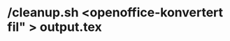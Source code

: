 /cleanup.sh <openoffice-konvertert fil" > output.tex
====================================================
